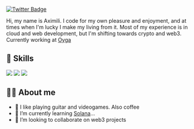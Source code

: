 [![Twitter Badge](https://img.shields.io/badge/Twitter-Profile-informational?style=flat&logo=twitter&logoColor=white&color=1CA2F1)](https://twitter.com/aximili_dev)

Hi, my name is Aximili. I code for my own pleasure and enjoyment, and at times when I'm lucky I make my living from it. Most of my experience is in cloud and web development, but I'm shifting towards crypto and web3. Currently working at [Oyga](https://oyga.io)

## 💼 Skills

![](https://img.shields.io/badge/Code-C-informational?style=flat&logo=c&logoColor=white&color=4AB197)
![](https://img.shields.io/badge/Code-Kotlin-informational?style=flat&logo=kotlin&logoColor=white&color=4AB197)
![](https://img.shields.io/badge/Code-Rust-informational?style=flat&logo=rust&logoColor=white&color=4AB197)

## 🧑🏻 About me

- 👀 I like playing guitar and videogames. Also coffee
- 🌱 I’m currently learning [Solana](https://docs.solana.com/)...
- 💞️ I’m looking to collaborate on web3 projects

<!---
aximili-dev/aximili-dev is a ✨ special ✨ repository because its `README.md` (this file) appears on your GitHub profile.
You can click the Preview link to take a look at your changes.
--->
